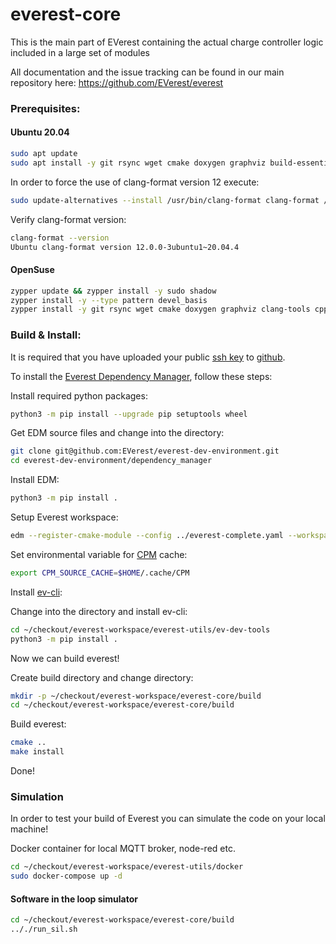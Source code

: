 # everest-core

This is the main part of EVerest containing the actual charge controller logic included in a large set of modules

All documentation and the issue tracking can be found in our main repository here: https://github.com/EVerest/everest

### Prerequisites:

#### Ubuntu 20.04
```bash
sudo apt update
sudo apt install -y git rsync wget cmake doxygen graphviz build-essential clang-tidy cppcheck maven openjdk-11-jdk npm docker docker-compose libboost-all-dev jstyleson jsonschema nodejs libssl-dev libsqlite3-dev clang-format clang-format-12
```
In order to force the use of clang-format version 12 execute:
```bash
sudo update-alternatives --install /usr/bin/clang-format clang-format /usr/bin/clang-format-12 100
```
Verify clang-format version:
```bash
clang-format --version
Ubuntu clang-format version 12.0.0-3ubuntu1~20.04.4
```


#### OpenSuse
```bash
zypper update && zypper install -y sudo shadow
zypper install -y --type pattern devel_basis
zypper install -y git rsync wget cmake doxygen graphviz clang-tools cppcheck boost-devel libboost_filesystem-devel libboost_log-devel libboost_program_options-devel libboost_system-devel libboost_thread-devel maven java-11-openjdk java-11-openjdk-devel nodejs nodejs-devel npm python3-pip gcc-c++ libopenssl-devel sqlite3-devel
```

### Build & Install:

It is required that you have uploaded your public [ssh key](https://www.atlassian.com/git/tutorials/git-ssh) to [github](https://github.com/settings/keys).

To install the [Everest Dependency Manager](https://github.com/EVerest/everest-dev-environment/blob/main/dependency_manager/README.md), follow these steps:

Install required python packages:
```bash
python3 -m pip install --upgrade pip setuptools wheel
```
Get EDM source files and change into the directory:
```bash
git clone git@github.com:EVerest/everest-dev-environment.git
cd everest-dev-environment/dependency_manager
```
Install EDM:
```bash
python3 -m pip install .
```
Setup Everest workspace: 
```bash
edm --register-cmake-module --config ../everest-complete.yaml --workspace ~/checkout/everest-workspace
```
Set environmental variable for [CPM](https://github.com/cpm-cmake/CPM.cmake/blob/master/README.md#CPM_SOURCE_CACHE) cache:
```bash
export CPM_SOURCE_CACHE=$HOME/.cache/CPM
```
Install [ev-cli](https://github.com/EVerest/everest-utils/tree/main/ev-dev-tools):

Change into the directory and install ev-cli:
```bash
cd ~/checkout/everest-workspace/everest-utils/ev-dev-tools
python3 -m pip install .
```

Now we can build everest!

Create build directory and change directory:
```bash
mkdir -p ~/checkout/everest-workspace/everest-core/build
cd ~/checkout/everest-workspace/everest-core/build
```
Build everest:
```bash
cmake ..
make install
```
Done!

<!--- WIP: [everest-cpp - Init Script](https://github.com/EVerest/everest-utils/tree/main/everest-cpp) -->

### Simulation

In order to test your build of Everest you can simulate the code on your local machine!

Docker container for local MQTT broker, node-red etc.
```bash
cd ~/checkout/everest-workspace/everest-utils/docker
sudo docker-compose up -d
```

#### Software in the loop simulator

```bash
cd ~/checkout/everest-workspace/everest-core/build
.././run_sil.sh
```
